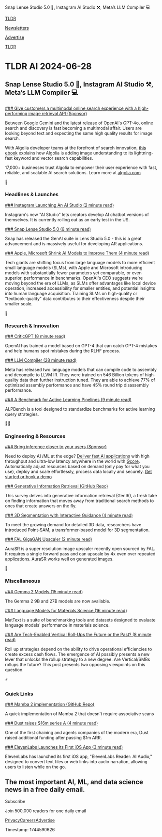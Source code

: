 Snap Lense Studio 5.0 🤖, Instagram AI Studio ⚒️, Meta’s LLM Compiler 💻

[TLDR](/)

[Newsletters](/newsletters)

[Advertise](https://advertise.tldr.tech/)

[TLDR](/)

# TLDR AI 2024-06-28

## Snap Lense Studio 5.0 🤖, Instagram AI Studio ⚒️, Meta’s LLM Compiler 💻

### 

[### Give customers a multimodal online search experience with a high-performing image retrieval API (Sponsor)](https://resources.algolia.com/top-resources/ebook-image-recommendation-api?utm_campaign=tldr_ww_wnet_dev_awa_reac_ai&amp;utm_medium=newsletter&amp;utm_source=tldr&amp;utm_content=tldr_ww_wnet&amp;utm_term=ai_primary_apiebook&amp;utm_camp_parent=wnet&amp;utm_2nd_camp=dev_awa&amp;utm_model=brand&amp;utm_region=ww&amp;utm_persona=dev&amp;utm_goal=reac&amp;utm_ag=ra)

Between Google Gemini and the latest release of OpenAI's GPT-4o, online search and discovery is fast becoming a multimodal affair. Users are looking beyond text and expecting the same high quality results for image search.

With Algolia developer teams at the forefront of search innovation, [this ebook](https://resources.algolia.com/top-resources/ebook-image-recommendation-api?utm_campaign=tldr_ww_wnet_dev_awa_reac_ai&utm_medium=newsletter&utm_source=tldr&utm_content=tldr_ww_wnet&utm_term=ai_primary_apiebook&utm_camp_parent=wnet&utm_2nd_camp=dev_awa&utm_model=brand&utm_region=ww&utm_persona=dev&utm_goal=reac&utm_ag=ra) explains how Algolia is adding image understanding to its lightning-fast keyword and vector search capabilities.

17,000+ businesses trust Algolia to empower their user experience with fast, reliable, and scalable AI search solutions. Learn more at [algolia.com](https://www.algolia.com/?utm_campaign=tldr_ww_wnet_dev_awa_reac_ai&utm_medium=newsletter&utm_source=tldr&utm_content=tldr_ww_wnet&utm_term=ai_primary_algolia&utm_camp_parent=wnet&utm_2nd_camp=dev_awa&utm_model=brand&utm_region=ww&utm_persona=dev&utm_goal=reac&utm_ag=ra)

🚀

### Headlines & Launches

[### Instagram Launching An AI Studio (2 minute read)](https://www.theverge.com/2024/6/27/24187502/instagram-ai-studio-versions-chatbot?utm_source=tldrai)

Instagram's new "AI Studio" lets creators develop AI chatbot versions of themselves. It is currently rolling out as an early test in the US.

[### Snap Lense Studio 5.0 (6 minute read)](https://ar.snap.com/blog/genai-suite-lens-studio-5.0?utm_source=tldrai)

Snap has released the GenAI suite in Lens Studio 5.0 - this is a great advancement and is massively useful for developing AR applications.

[### Apple, Microsoft Shrink AI Models to Improve Them (4 minute read)](https://spectrum.ieee.org/small-language-models-apple-microsoft?utm_source=tldrai)

Tech giants are shifting focus from large language models to more efficient small language models (SLMs), with Apple and Microsoft introducing models with substantially fewer parameters yet comparable, or even superior, performance in benchmarks. OpenAI's CEO suggests we're moving beyond the era of LLMs, as SLMs offer advantages like local device operation, increased accessibility for smaller entities, and potential insights into human language acquisition. Training SLMs on high-quality or "textbook-quality" data contributes to their effectiveness despite their smaller scale.

🧠

### Research & Innovation

[### CriticGPT (8 minute read)](https://openai.com/index/finding-gpt4s-mistakes-with-gpt-4/?utm_source=tldrai)

OpenAI has trained a model based on GPT-4 that can catch GPT-4 mistakes and help humans spot mistakes during the RLHF process.

[### LLM Compiler (28 minute read)](https://ai.meta.com/research/publications/meta-large-language-model-compiler-foundation-models-of-compiler-optimization/?utm_source=tldrai)

Meta has released two language models that can compile code to assembly and decompile to LLVM IR. They were trained on 546 Billion tokens of high-quality data then further instruction tuned. They are able to achieve 77% of optimized assembly performance and have 45% round trip disassembly performance.

[### A Benchmark for Active Learning Pipelines (9 minute read)](https://arxiv.org/abs/2406.17322v1?utm_source=tldrai)

ALPBench is a tool designed to standardize benchmarks for active learning query strategies.

👨‍💻

### Engineering & Resources

[### Bring inference closer to your users (Sponsor)](https://gcore.com/inference-at-the-edge?utm_medium=newsletter&amp;utm_source=tldr-ai&amp;utm_campaign=20240628)

Need to deploy AI /ML at the edge? [Deliver fast AI applications](https://gcore.com/inference-at-the-edge?utm_medium=newsletter&utm_source=tldr-ai&utm_campaign=20240628) with high throughput and ultra-low latency anywhere in the world with [Gcore](https://gcore.com/inference-at-the-edge?utm_medium=newsletter&utm_source=tldr-ai&utm_campaign=20240628). Automatically adjust resources based on demand (only pay for what you use), deploy and scale effortlessly, process data locally and securely. [Get started or book a demo](https://gcore.com/inference-at-the-edge?utm_medium=newsletter&utm_source=tldr-ai&utm_campaign=20240628)

[### Generative Information Retrieval (GitHub Repo)](https://github.com/ruc-nlpir/genir-survey?utm_source=tldrai)

This survey delves into generative information retrieval (GenIR), a fresh take on finding information that moves away from traditional search methods to ones that create answers on the fly.

[### 3D Segmentation with Interactive Guidance (4 minute read)](https://point-sam.github.io/?utm_source=tldrai)

To meet the growing demand for detailed 3D data, researchers have introduced Point-SAM, a transformer-based model for 3D segmentation.

[### FAL GigaGAN Upscaler (2 minute read)](https://blog.fal.ai/introducing-aurasr-an-open-reproduction-of-the-gigagan-upscaler-2/?utm_source=tldrai)

AuraSR is a super resolution image upscaler recently open sourced by FAL. It requires a single forward pass and can upscale by 4x even over repeated applications. AuraSR works well on generated images.

🎁

### Miscellaneous

[### Gemma 2 Models (15 minute read)](https://www.kaggle.com/models/google/gemma-2?utm_source=tldrai)

The Gemma 2 9B and 27B models are now available.

[### Language Models for Materials Science (16 minute read)](https://arxiv.org/abs/2406.17295v1?utm_source=tldrai)

MatText is a suite of benchmarking tools and datasets designed to evaluate language models' performance in materials science.

[### Are Tech-Enabled Vertical Roll-Ups the Future or the Past? (8 minute read)](https://www.tidemarkcap.com/post/are-tech-enabled-vertical-roll-ups-the-future-or-the-past?utm_source=tldrai)

Roll up strategies depend on the ability to drive operational efficiencies to create excess cash flows. The emergence of AI possibly presents a new lever that unlocks the rollup strategy to a new degree. Are Vertical/SMBs rollups the future? This post presents two opposing viewpoints on this question.

⚡️

### Quick Links

[### Mamba 2 implementation (GitHub Repo)](https://github.com/okarthikb/state-space-models/blob/main/models/mamba2.py?utm_source=tldrai)

A quick implementation of Mamba 2 that doesn't require associative scans

[### Dust raises $16m series A (4 minute read)](https://blog.dust.tt/dust-seriesa-sequoia-leading-ai-platform/?utm_source=tldrai)

One of the first chaining and agents companies of the modern era, Dust raised additional funding after passing $1m ARR.

[### ElevenLabs Launches Its First iOS App (3 minute read)](https://venturebeat.com/ai/elevenlabs-launches-ios-app-that-turns-any-text-into-audio-narration-with-ai/?utm_source=tldrai)

ElevenLabs has launched its first iOS app, "ElevenLabs Reader: AI Audio," designed to convert text files or web links into audio narration, allowing users to listen while on the go.

## The most important AI, ML, and data science news in a free daily email.

Subscribe

Join 500,000 readers for one daily email

[Privacy](/privacy)[Careers](https://jobs.ashbyhq.com/tldr.tech)[Advertise](/ai/advertise)

Timestamp: 1744590626